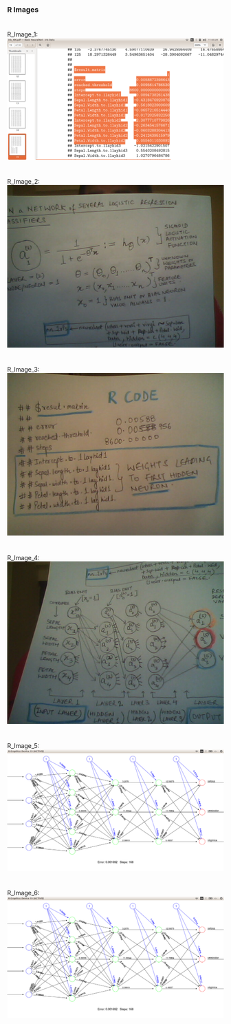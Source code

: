 


### R Images 

#  

R_Image_1: 
![alt text](../aa___R_Code_Basic_Neuralnets/images_own/R_4.png "R_Image_1")
#

R_Image_2: 
![alt text](../aa___R_Code_Basic_Neuralnets/images_own/R_1.jpg "R_Image_2")
#  

R_Image_3: 
![alt text](../aa___R_Code_Basic_Neuralnets/images_own/R_2.jpg "R_Image_3")
#  

R_Image_4: 
![alt text](../aa___R_Code_Basic_Neuralnets/images_own/R_3.jpg "R_Image_4")
#  

R_Image_5: 
![alt text](../aa___R_Code_Basic_Neuralnets/images_own/R_5.png "R_Image_5")
#  

R_Image_6: 
![alt text](../aa___R_Code_Basic_Neuralnets/images_own/R_5.png "R_Image_6")
#  

